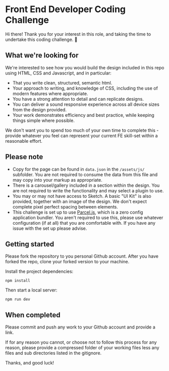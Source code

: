 # Front End Developer Coding Challenge

Hi there! Thank you for your interest in this role, and taking the time to undertake this coding challenge. 🙂 

## What we're looking for

We're interested to see how you would build the design included in this repo using HTML, CSS and Javascript, and in particular: 

- That you write clean, structured, semantic html.
- Your approach to writing, and knowledge of CSS, including the use of modern features where appropriate.
- You have a strong attention to detail and can replicate designs.
- You can deliver a sound responsive experience across all device sizes from the design provided.
- Your work demonstrates efficiency and best practice, while keeping things simple where possible.

We don't want you to spend too much of your own time to complete this - provide whatever you feel can represent your current FE skill-set within a reasonable effort.

## Please note

- Copy for the page can be found in `data.json` in the `/assets/js/` subfolder. You are not required to consume the data from this file and may copy into your markup as appropriate. 
- There is a carousel/gallery included in a section within the design. You are not required to write the functionality and may select a plugin to use. 
- You may or may not have access to Sketch. A basic "UI Kit" is also provided, together with an image of the design. We don't expect complete pixel perfect spacing between elements. 
- This challenge is set up to use [Parcel.js](https://parceljs.org/), which is a zero config application bundler. You aren't required to use this, please use whatever configuration (if at all) that you are comfortable with. If you have any issue with the set up please advise.

## Getting started

Please fork the repository to you personal Github account. After you have forked the repo, clone your forked version to your machine. 

Install the project dependencies:

`npm install`

Then start a local server:

`npm run dev`

## When completed

Please commit and push any work to your Github account and provide a link. 

If for any reason you cannot, or choose not to follow this process for any reason, please provide a compressed folder of your working files less any files and sub directories listed in the gitignore. 

Thanks, and good luck!

